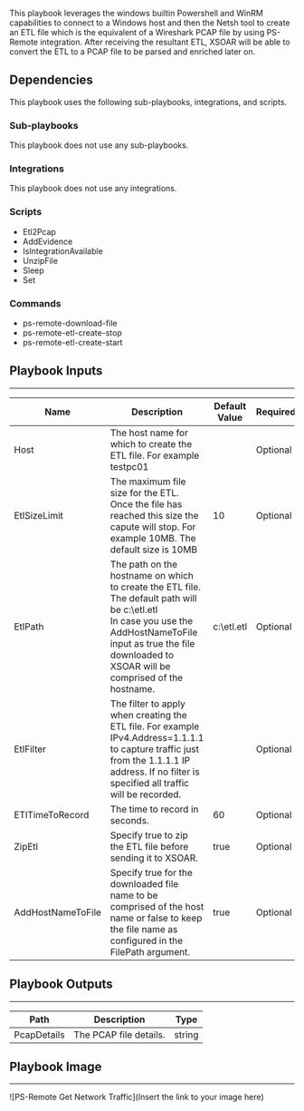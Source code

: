 This playbook leverages the windows builtin Powershell and WinRM capabilities to connect to a Windows host and then the Netsh tool to create an ETL file which is the equivalent of a Wireshark PCAP file by using PS-Remote integration. After receiving the resultant ETL,  XSOAR will be able to convert the ETL to a PCAP file to be parsed and enriched later on.

## Dependencies
This playbook uses the following sub-playbooks, integrations, and scripts.

### Sub-playbooks
This playbook does not use any sub-playbooks.

### Integrations
This playbook does not use any integrations.

### Scripts
* Etl2Pcap
* AddEvidence
* IsIntegrationAvailable
* UnzipFile
* Sleep
* Set

### Commands
* ps-remote-download-file
* ps-remote-etl-create-stop
* ps-remote-etl-create-start

## Playbook Inputs
---

| **Name** | **Description** | **Default Value** | **Required** |
| --- | --- | --- | --- |
| Host | The host name for which to create the ETL file. For example testpc01 |  | Optional |
| EtlSizeLimit | The maximum file size for the ETL. Once the file has reached this size the capute will stop. For example 10MB. The default size is 10MB | 10 | Optional |
| EtlPath | The path on the hostname on which to create the ETL file. The default path will be c:\\etl.etl<br/>In case you use the AddHostNameToFile input as true the file downloaded to XSOAR will be comprised of the hostname. | c:\etl.etl | Optional |
| EtlFilter | The filter to apply when creating the ETL file. For example IPv4.Address=1.1.1.1 to capture traffic just from the 1.1.1.1 IP address. If no filter is specified all traffic will be recorded. |  | Optional |
| ETlTimeToRecord | The time to record in seconds. | 60 | Optional |
| ZipEtl | Specify true to zip the ETL file before sending it to XSOAR. | true | Optional |
| AddHostNameToFile | Specify true for the downloaded file name to be comprised of the host name or false  to keep the file name as configured in the FilePath argument. | true | Optional |

## Playbook Outputs
---

| **Path** | **Description** | **Type** |
| --- | --- | --- |
| PcapDetails | The PCAP file details. | string |

## Playbook Image
---
![PS-Remote Get Network Traffic](Insert the link to your image here)